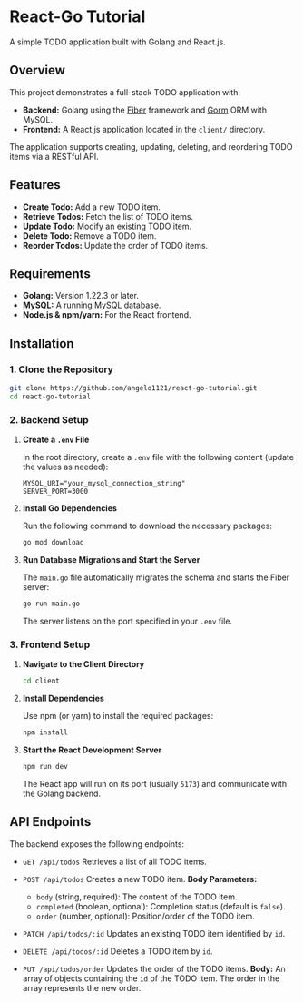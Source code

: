 # React-Go Tutorial

A simple TODO application built with Golang and React.js.

## Overview

This project demonstrates a full-stack TODO application with:

- **Backend:** Golang using the [Fiber](https://gofiber.io/) framework and [Gorm](https://gorm.io/) ORM with MySQL.
- **Frontend:** A React.js application located in the `client/` directory.

The application supports creating, updating, deleting, and reordering TODO items via a RESTful API.

## Features

- **Create Todo:** Add a new TODO item.
- **Retrieve Todos:** Fetch the list of TODO items.
- **Update Todo:** Modify an existing TODO item.
- **Delete Todo:** Remove a TODO item.
- **Reorder Todos:** Update the order of TODO items.

## Requirements

- **Golang:** Version 1.22.3 or later.
- **MySQL:** A running MySQL database.
- **Node.js & npm/yarn:** For the React frontend.

## Installation

### 1. Clone the Repository

```bash
git clone https://github.com/angelo1121/react-go-tutorial.git
cd react-go-tutorial
```

### 2. Backend Setup

1. **Create a `.env` File**

   In the root directory, create a `.env` file with the following content (update the values as needed):

   ```env
   MYSQL_URI="your_mysql_connection_string"
   SERVER_PORT=3000
   ```

2. **Install Go Dependencies**

   Run the following command to download the necessary packages:

   ```bash
   go mod download
   ```

3. **Run Database Migrations and Start the Server**

   The `main.go` file automatically migrates the schema and starts the Fiber server:

   ```bash
   go run main.go
   ```

   The server listens on the port specified in your `.env` file.

### 3. Frontend Setup

1. **Navigate to the Client Directory**

   ```bash
   cd client
   ```

2. **Install Dependencies**

   Use npm (or yarn) to install the required packages:

   ```bash
   npm install
   ```

3. **Start the React Development Server**

   ```bash
   npm run dev
   ```

   The React app will run on its port (usually `5173`) and communicate with the Golang backend.

## API Endpoints

The backend exposes the following endpoints:

- `GET /api/todos`
  Retrieves a list of all TODO items.

- `POST /api/todos`
  Creates a new TODO item.
  **Body Parameters:**
  - `body` (string, required): The content of the TODO item.
  - `completed` (boolean, optional): Completion status (default is `false`).
  - `order` (number, optional): Position/order of the TODO item.

- `PATCH /api/todos/:id`
  Updates an existing TODO item identified by `id`.

- `DELETE /api/todos/:id`
  Deletes a TODO item by `id`.

- `PUT /api/todos/order`
  Updates the order of the TODO items.
  **Body:**
  An array of objects containing the `id` of the TODO item. The order in the array represents the new order.
